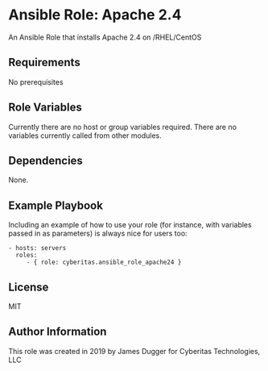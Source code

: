 Ansible Role: Apache 2.4
=========

An Ansible Role that installs Apache 2.4 on /RHEL/CentOS

Requirements
------------

No prerequisites

Role Variables
--------------

Currently there are no host or group variables required.  There are no variables currently called from other modules.

Dependencies
------------

None.

Example Playbook
----------------

Including an example of how to use your role (for instance, with variables passed in as parameters) is always nice for users too:

    - hosts: servers
      roles:
         - { role: cyberitas.ansible_role_apache24 }

License
-------

MIT

Author Information
------------------

This role was created in 2019 by James Dugger for Cyberitas Technologies, LLC
